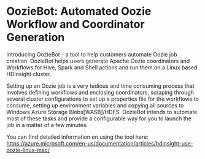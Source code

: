 # OozieBot: Automated Oozie Workflow and Coordinator Generation

Introducing OozieBot - a tool to help customers automate Oozie job creation. OozieBot helps users generate Apache Oozie coordinators and Workflows for Hive, Spark and Shell actions and run them on a Linux based HDInsight cluster.

Setting up an Oozie job is a very tedious and time consuming process that involves defining workflows and enclosing coordinators, scraping through several cluster configurations to set up a properties file for the workflows to consume, setting up environment variables and copying all sources to Windows Azure Storage Blobs[WASB]/HDFS. OozieBot intends to automate most of these tasks and provide a configurable way for you to launch the job in a matter of a few minutes.

You can find detailed information on using the tool here:
https://azure.microsoft.com/en-us/documentation/articles/hdinsight-use-oozie-linux-mac/